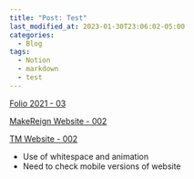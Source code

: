 ```yaml
---
title: "Post: Test"
last_modified_at: 2023-01-30T23:06:02-05:00
categories:
  - Blog
tags:
  - Notion
  - markdown
  - test
---
```



[Folio 2021 - 03](https://dribbble.com/shots/16026682-Folio-2021-03)

[MakeReign Website - 002](https://dribbble.com/shots/4455286-MakeReign-Website-002)

[TM Website - 002](https://dribbble.com/shots/14154131-TM-Website-002)

- Use of whitespace and animation
- Need to check mobile versions of website
